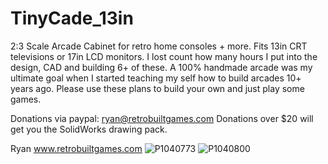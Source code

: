 # TinyCade_13in
2:3 Scale Arcade Cabinet for retro home consoles + more. Fits 13in CRT televisions or 17in LCD monitors.
I lost count how many hours I put into the design, CAD and building 6+ of these. A 100% handmade arcade was my ultimate goal when
I started teaching my self how to build arcades 10+ years ago.
Please use these plans to build your own and just play some games.

Donations via paypal: ryan@retrobuiltgames.com
Donations over $20 will get you the SolidWorks drawing pack.


Ryan
www.retrobuiltgames.com
![P1040773](https://user-images.githubusercontent.com/68818321/191872332-4af23a36-8277-43cd-ba6a-ef558d8eaaf4.JPG)
![P1040800](https://user-images.githubusercontent.com/68818321/191872333-f2c9698f-1058-42c5-a20b-a4129b9698a1.JPG)
